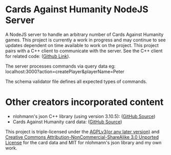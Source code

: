 # Cards Against Humanity NodeJS Server

A NodeJS server to handle an arbitrary number of Cards Against Humanity games. This project is currently a work in progress and may continue to see updates dependent on time available to work on the project. This project pairs with a C++ client to communicate with the server. See the C++ client for related code: ([Github Link](https://github.com/Squirrelbear/CardsAgainstHumanityCPPCLIClient)).

The server processes commands via query data eg:</br>
localhost:3000?action=createPlayer&playerName=Peter</br>

The schema validator file defines all expected types of commands.

# Other creators incorporated content
* nlohmann's json C++ library (using version 3.10.5): ([GitHub Source](https://github.com/nlohmann/json))
* Cards Against Humanity card data: ([GitHub Source](https://github.com/samurailink3/hangouts-against-humanity))

This project is triple-licensed under the [AGPLv3(or any later version)](http://www.gnu.org/licenses/agpl-3.0.html) and [Creative Commons Attribution-NonCommercial-ShareAlike 3.0 Unported License](http://creativecommons.org/licenses/by-nc-sa/3.0/deed.en_US) for the card data and MIT for nlohmann's json library and my own work.
